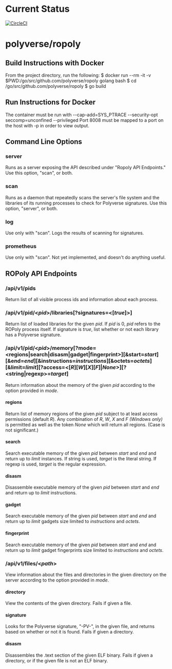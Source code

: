 # Current Status

[![CircleCI](https://circleci.com/gh/polyverse/ropoly.svg?style=svg)](https://circleci.com/gh/polyverse/ropoly)

# polyverse/ropoly

## Build Instructions with Docker
From the project directory, run the following:
$ docker run --rm -it -v $PWD:/go/src/github.com/polyverse/ropoly golang bash
$ cd /go/src/github.com/polyverse/ropoly
$ go build

## Run Instructions for Docker
The container must be run with --cap-add=SYS_PTRACE --security-opt seccomp=unconfined --privileged
Port 8008 must be mapped to a port on the host with -p in order to view output.

## Command Line Options

### server
Runs as a server exposing the API described under "Ropoly API Endpoints." Use this option, "scan", or both.

### scan
Runs as a daemon that repeatedly scans the server's file system and the libraries of its running processes to check for Polyverse signatures. Use this option, "server", or both.

### log
Use only with "scan". Logs the results of scanning for signatures.

### prometheus
Use only with "scan". Not yet implemented, and doesn't do anything useful.

## ROPoly API Endpoints

### /api/v1/pids
Return list of all visible process ids and information about each process.

### /api/v1/pid/\<_pid_\>/libraries[?signatures=\<[_true_]\>]
Return list of loaded libraries for the given _pid_. If _pid_ is 0, _pid_ refers to the ROPoly process itself. If signature is _true_, list whether or not each library has a Polyverse signature.

### /api/v1/pid/\<_pid_\>/memory[?mode=\<regions|search|disasm|gadget|fingerprint\>][&start=_start_][&end=_end_][&instructions=_instructions_][&octets=_octets_][&limit=_limit_][?access=\<[_R_][_W_][_X_][_F_]|_None_\>][?\<string|regexp\>=_target_]
Return information about the memory of the given _pid_ according to the option provided in _mode_.

#### regions
Return list of memory regions of the given _pid_ subject to at least access permissions (default _R_). Any combination of _R_, _W_, _X_ and _F (Windows only)_ is permitted as well as the token _None_ which will return all regions. (Case is not significant.)

#### search
Search executable memory of the given _pid_ between _start_ and _end_ and return up to _limit_ instances. If string is used, _target_ is the literal string. If regexp is used, _target_ is the regular expression.

#### disasm
Disassemble executable memory of the given _pid_ between _start_ and _end_ and return up to _limit_ instructions. 

#### gadget
Search executable memory of the given _pid_ between _start_ and _end_ and return up to _limit_ gadgets size limited to _instructions_ and _octets_. 

#### fingerprint
Search executable memory of the given _pid_ between _start_ and _end_ and return up to _limit_ gadget fingerprints size limited to _instructions_ and _octets_.

### /api/v1/files/\<_path_\>
View information about the files and directories in the given directory on the server according to the option provided in _mode_.

#### directory
View the contents of the given directory. Fails if given a file.

#### signature
Looks for the Polyverse signature, "-PV-", in the given file, and returns based on whether or not it is found. Fails if given a directory.

#### disasm
Disassembles the .text section of the given ELF binary. Fails if given a directory, or if the given file is not an ELF binary.